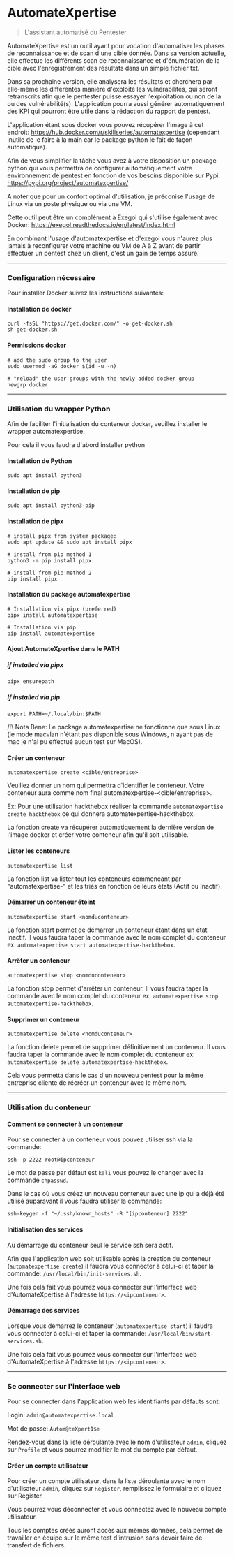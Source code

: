 # AutomateXpertise

> L'assistant automatisé du Pentester

AutomateXpertise est un outil ayant pour vocation d'automatiser les phases de reconnaissance et de scan d'une cible donnée.
Dans sa version actuelle, elle effectue les différents scan de reconnaissance et d'énumération de la cible avec l'enregistrement des résultats dans un simple fichier txt.

Dans sa prochaine version, elle analysera les résultats et cherchera par elle-même les différentes manière d'exploité les vulnérabilités, qui seront retranscrits afin que le pentester puisse essayer l'exploitation ou non de la ou des vulnérabilité(s).
L'application pourra aussi générer automatiquement des KPI qui pourront être utile dans la rédaction du rapport de pentest.

L'application étant sous docker vous pouvez récupérer l'image à cet endroit: https://hub.docker.com/r/skillseries/automatexpertise (cependant inutile de le faire à la main car le package python le fait de façon automatique).

Afin de vous simplifier la tâche vous avez à votre disposition un package python qui vous permettra de configurer automatiquement votre environnement de pentest en fonction de vos besoins disponible sur Pypi: https://pypi.org/project/automatexpertise/

A noter que pour un confort optimal d'utilisation, je préconise l'usage de Linux via un poste physique ou via une VM.

Cette outil peut être un complément à Exegol qui s'utilise également avec Docker: https://exegol.readthedocs.io/en/latest/index.html

En combinant l'usage d'automatexpertise et d'exegol vous n'aurez plus jamais à reconfigurer votre machine ou VM de A à Z avant de partir effectuer un pentest chez un client, c'est un gain de temps assuré.

---

### Configuration nécessaire

Pour installer Docker suivez les instructions suivantes:

#### Installation de docker

```
curl -fsSL "https://get.docker.com/" -o get-docker.sh
sh get-docker.sh
```

#### Permissions docker

```
# add the sudo group to the user
sudo usermod -aG docker $(id -u -n)

# "reload" the user groups with the newly added docker group
newgrp docker
```

---

### Utilisation du wrapper Python

Afin de faciliter l'initialisation du conteneur docker, veuillez installer le wrapper automatexpertise.

Pour cela il vous faudra d'abord installer python

#### Installation de Python

```
sudo apt install python3
```

#### Installation de pip

```
sudo apt install python3-pip
```

#### Installation de pipx

```
# install pipx from system package:
sudo apt update && sudo apt install pipx

# install from pip method 1
python3 -m pip install pipx

# install from pip method 2
pip install pipx
```

#### Installation du package automatexpertise

```
# Installation via pipx (preferred)
pipx install automatexpertise

# Installation via pip
pip install automatexpertise
```

#### Ajout AutomateXpertise dans le PATH

##### if installed via pipx

```
pipx ensurepath
```

##### If installed via pip

``` 
export PATH=~/.local/bin:$PATH
```


/!\ Nota Bene: Le package automatexpertise ne fonctionne que sous Linux (le mode macvlan n'étant pas disponible sous Windows, n'ayant pas de mac je n'ai pu effectué aucun test sur MacOS).

#### Créer un conteneur

```
automatexpertise create <cible/entreprise>
```

Veuillez donner un nom qui permettra d'identifier le conteneur. Votre conteneur aura comme nom final automatexpertise-<cible/entreprise>.

Ex: Pour une utilisation hackthebox réaliser la commande `automatexpertise create hackthebox` ce qui donnera automatexpertise-hackthebox.

La fonction create va récupérer automatiquement la dernière version de l'image docker et créer votre conteneur afin qu'il soit utilisable.


#### Lister les conteneurs

```
automatexpertise list
```

La fonction list va lister tout les conteneurs commençant par "automatexpertise-" et les triés en fonction de leurs états (Actif ou Inactif).

#### Démarrer un conteneur éteint

```
automatexpertise start <nomduconteneur>
```

La fonction start permet de démarrer un conteneur étant dans un état inactif. Il vous faudra taper la commande avec le nom complet du conteneur ex: `automatexpertise start automatexpertise-hackthebox`.

#### Arrêter un conteneur

```
automatexpertise stop <nomduconteneur>
```

La fonction stop permet d'arrêter un conteneur. Il vous faudra taper la commande avec le nom complet du conteneur ex: `automatexpertise stop automatexpertise-hackthebox`.

#### Supprimer un conteneur

```
automatexpertise delete <nomduconteneur>
```

La fonction delete permet de supprimer définitivement un conteneur. Il vous faudra taper la commande avec le nom complet du conteneur ex: `automatexpertise delete automatexpertise-hackthebox`.

Cela vous permetta dans le cas d'un nouveau pentest pour la même entreprise cliente de récréer un conteneur avec le même nom.

---

### Utilisation du conteneur

#### Comment se connecter à un conteneur

Pour se connecter à un conteneur vous pouvez utiliser ssh via la commande:

```
ssh -p 2222 root@ipconteneur
```

Le mot de passe par défaut est `kali` vous pouvez le changer avec la commande `chpasswd`.

Dans le cas où vous créez un nouveau conteneur avec une ip qui a déjà été utilisé auparavant il vous faudra utiliser la commande:

```
ssh-keygen -f "~/.ssh/known_hosts" -R "[ipconteneur]:2222"
```

#### Initialisation des services

Au démarrage du conteneur seul le service ssh sera actif.

Afin que l'application web soit utilisable après la création du conteneur (`automatexpertise create`) il faudra vous connecter à celui-ci et taper la commande: `/usr/local/bin/init-services.sh`.

Une fois cela fait vous pourrez vous connecter sur l'interface web d'AutomateXpertise à l'adresse `https://<ipconteneur>`.

#### Démarrage des services

Lorsque vous démarrez le conteneur (`automatexpertise start`) il faudra vous connecter à celui-ci et taper la commande: `/usr/local/bin/start-services.sh`.

Une fois cela fait vous pourrez vous connecter sur l'interface web d'AutomateXpertise à l'adresse `https://<ipconteneur>`.

---

### Se connecter sur l'interface web

Pour se connecter dans l'application web les identifiants par défauts sont:

Login: `admin@automatexpertise.local`

Mot de passe: `Autom@teXpert1$e`

Rendez-vous dans la liste déroulante avec le nom d'utilisateur `admin`, cliquez sur `Profile` et vous pourrez modifier le mot du compte par défaut.

#### Créer un compte utilisateur

Pour créer un compte utilisateur, dans la liste déroulante avec le nom d'utilisateur `admin`, cliquez sur `Register`, remplissez le formulaire et cliquez sur Register.

Vous pourrez vous déconnecter et vous connectez avec le nouveau compte utilisateur.

Tous les comptes créés auront accès aux mêmes données, cela permet de travailler en équipe sur le même test d'intrusion sans devoir faire de transfert de fichiers.
